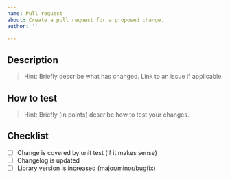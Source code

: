 ```yaml
---
name: Pull request
about: Create a pull request for a proposed change.
author: ''

---
```


## Description

> Hint: Briefly describe what has changed. Link to an issue if applicable.

## How to test

> Hint: Briefly (in points) describe how to test your changes.

## Checklist

- [ ] Change is covered by unit test (if it makes sense)
- [ ] Changelog is updated
- [ ] Library version is increased (major/minor/bugfix)

